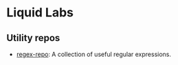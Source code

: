 # Liquid Labs

## Utility repos

- [regex-repo](https://github.com/liquid-labs/regex-repo): A collection of useful regular expressions.
